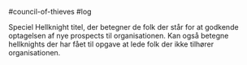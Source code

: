 #council-of-thieves #log

Speciel Hellknight titel, der betegner de folk der står for at godkende optagelsen af nye prospects til organisationen. Kan også betegne hellknights der har fået til opgave at lede folk der ikke tilhører organisationen.
